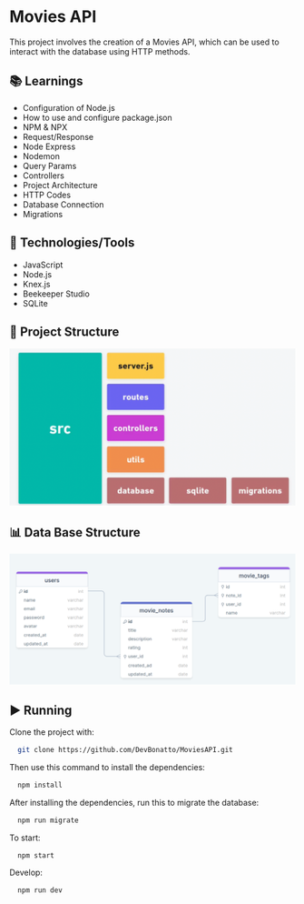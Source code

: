 # Movies API
This project involves the creation of a Movies API, which can be used to interact with the database using HTTP methods.

## 📚 Learnings
- Configuration of Node.js
- How to use and configure package.json
- NPM & NPX
- Request/Response
- Node Express
- Nodemon
- Query Params
- Controllers
- Project Architecture
- HTTP Codes
- Database Connection
- Migrations

## 🚀 Technologies/Tools
- JavaScript
- Node.js
- Knex.js
- Beekeeper Studio
- SQLite

## 📐 Project Structure
![Structure](./assets/app_structure.png)

## 📊 Data Base Structure
![Structure](./assets/db_structure.png)

## ▶️ Running
Clone the project with:
```bash
  git clone https://github.com/DevBonatto/MoviesAPI.git
```

Then use this command to install the dependencies:
```bash
  npm install
```

After installing the dependencies, run this to migrate the database:
```bash
  npm run migrate
```

To start:
```bash
  npm start
```

Develop:
```bash
  npm run dev
```
